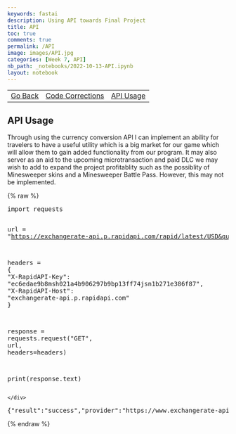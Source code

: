 ```yaml
---
keywords: fastai
description: Using API towards Final Project
title: API
toc: true
comments: true
permalink: /API
image: images/API.jpg
categories: [Week 7, API]
nb_path: _notebooks/2022-10-13-API.ipynb
layout: notebook
---
```


<!--
#################################################
### THIS FILE WAS AUTOGENERATED! DO NOT EDIT! ###
#################################################
# file to edit: _notebooks/2022-10-13-API.ipynb
-->

<div class="container" id="notebook-container">
        
<div class="cell border-box-sizing text_cell rendered"><div class="inner_cell">
<div class="text_cell_render border-box-sizing rendered_html">
<html>
    <table>
        <tbody>
    <tr>
        <td>
        <a href="{{site.baseurl}}/submenu">Go Back</a>
        </td>
        <td>
        <a href="{{site.baseurl}}/code-corrections">Code Corrections</a>
        </td>
        <td>
        <a href="{{site.baseurl}}/API">API Usage</a>
        </td>
    </tr>
        </tbody>
    </table>
</html>
</div>
</div>
</div>
<div class="cell border-box-sizing text_cell rendered"><div class="inner_cell">
<div class="text_cell_render border-box-sizing rendered_html">
<h2 id="API-Usage">API Usage<a class="anchor-link" href="#API-Usage"> </a></h2><p>Through using the currency conversion API I can implement an ability for travelers to have a useful utility which is a big market for our game which will allow them to gain added functionality from our program. It may also server as an aid to the upcoming microtransaction and paid DLC we may wish to add to expand the project profitablity such as the possiblity of Minesweeper skins and a Minesweeper Battle Pass. However, this may not be implemented.</p>

</div>
</div>
</div>
    {% raw %}
    
<div class="cell border-box-sizing code_cell rendered">
<div class="input">

<div class="inner_cell">
    <div class="input_area">
<div class=" highlight hl-ipython3"><pre><span></span><span class="kn">import</span> <span class="nn">requests</span>

<span class="n">url</span> <span class="o">=</span> <span class="s2">&quot;https://exchangerate-api.p.rapidapi.com/rapid/latest/USD&quot;</span>

<span class="n">headers</span> <span class="o">=</span> <span class="p">{</span>
	<span class="s2">&quot;X-RapidAPI-Key&quot;</span><span class="p">:</span> <span class="s2">&quot;ec6edae9b8msh021a4b906297b9bp13ff74jsn1b271e386f87&quot;</span><span class="p">,</span>
	<span class="s2">&quot;X-RapidAPI-Host&quot;</span><span class="p">:</span> <span class="s2">&quot;exchangerate-api.p.rapidapi.com&quot;</span>
<span class="p">}</span>

<span class="n">response</span> <span class="o">=</span> <span class="n">requests</span><span class="o">.</span><span class="n">request</span><span class="p">(</span><span class="s2">&quot;GET&quot;</span><span class="p">,</span> <span class="n">url</span><span class="p">,</span> <span class="n">headers</span><span class="o">=</span><span class="n">headers</span><span class="p">)</span>

<span class="nb">print</span><span class="p">(</span><span class="n">response</span><span class="o">.</span><span class="n">text</span><span class="p">)</span>
</pre></div>

    </div>
</div>
</div>

<div class="output_wrapper">
<div class="output">

<div class="output_area">

<div class="output_subarea output_stream output_stdout output_text">
<pre>{&#34;result&#34;:&#34;success&#34;,&#34;provider&#34;:&#34;https://www.exchangerate-api.com&#34;,&#34;documentation&#34;:&#34;https://www.exchangerate-api.com/docs/free&#34;,&#34;terms_of_use&#34;:&#34;https://www.exchangerate-api.com/terms&#34;,&#34;time_last_update_unix&#34;:1665619351,&#34;time_last_update_utc&#34;:&#34;Thu, 13 Oct 2022 00:02:31 +0000&#34;,&#34;time_next_update_unix&#34;:1665706301,&#34;time_next_update_utc&#34;:&#34;Fri, 14 Oct 2022 00:11:41 +0000&#34;,&#34;time_eol_unix&#34;:0,&#34;base_code&#34;:&#34;USD&#34;,&#34;rates&#34;:{&#34;USD&#34;:1,&#34;AED&#34;:3.6725,&#34;AFN&#34;:85.988912,&#34;ALL&#34;:120.058634,&#34;AMD&#34;:403.107789,&#34;ANG&#34;:1.79,&#34;AOA&#34;:440.197733,&#34;ARS&#34;:150.489451,&#34;AUD&#34;:1.594569,&#34;AWG&#34;:1.79,&#34;AZN&#34;:1.697347,&#34;BAM&#34;:2.016097,&#34;BBD&#34;:2,&#34;BDT&#34;:100.989353,&#34;BGN&#34;:2.015961,&#34;BHD&#34;:0.376,&#34;BIF&#34;:2052.598939,&#34;BMD&#34;:1,&#34;BND&#34;:1.435897,&#34;BOB&#34;:6.933153,&#34;BRL&#34;:5.295171,&#34;BSD&#34;:1,&#34;BTN&#34;:82.153286,&#34;BWP&#34;:13.473801,&#34;BYN&#34;:2.96985,&#34;BZD&#34;:2,&#34;CAD&#34;:1.380175,&#34;CDF&#34;:2044.903813,&#34;CHF&#34;:0.997287,&#34;CLP&#34;:927.579778,&#34;CNY&#34;:7.167708,&#34;COP&#34;:4604.069073,&#34;CRC&#34;:629.971394,&#34;CUP&#34;:24,&#34;CVE&#34;:113.662694,&#34;CZK&#34;:25.34595,&#34;DJF&#34;:177.721,&#34;DKK&#34;:7.690263,&#34;DOP&#34;:53.656444,&#34;DZD&#34;:140.592874,&#34;EGP&#34;:19.659645,&#34;ERN&#34;:15,&#34;ETB&#34;:52.861447,&#34;EUR&#34;:1.030819,&#34;FJD&#34;:2.320164,&#34;FKP&#34;:0.902492,&#34;FOK&#34;:7.690263,&#34;GBP&#34;:0.902498,&#34;GEL&#34;:2.78066,&#34;GGP&#34;:0.902492,&#34;GHS&#34;:10.894116,&#34;GIP&#34;:0.902492,&#34;GMD&#34;:57.931071,&#34;GNF&#34;:8624.625766,&#34;GTQ&#34;:7.874647,&#34;GYD&#34;:208.974653,&#34;HKD&#34;:7.852897,&#34;HNL&#34;:24.682595,&#34;HRK&#34;:7.766667,&#34;HTG&#34;:123.776187,&#34;HUF&#34;:444.407767,&#34;IDR&#34;:15301.349145,&#34;ILS&#34;:3.575309,&#34;IMP&#34;:0.902492,&#34;INR&#34;:82.154667,&#34;IQD&#34;:1457.576859,&#34;IRR&#34;:42004.32988,&#34;ISK&#34;:144.726377,&#34;JEP&#34;:0.902492,&#34;JMD&#34;:152.864278,&#34;JOD&#34;:0.709,&#34;JPY&#34;:146.624825,&#34;KES&#34;:121.217761,&#34;KGS&#34;:82.126786,&#34;KHR&#34;:4123.582427,&#34;KID&#34;:1.594565,&#34;KMF&#34;:507.127191,&#34;KRW&#34;:1425.625309,&#34;KWD&#34;:0.29963,&#34;KYD&#34;:0.833333,&#34;KZT&#34;:478.066864,&#34;LAK&#34;:16836.123653,&#34;LBP&#34;:1507.5,&#34;LKR&#34;:360.983813,&#34;LRD&#34;:153.639615,&#34;LSL&#34;:18.262263,&#34;LYD&#34;:5.035453,&#34;MAD&#34;:11.014855,&#34;MDL&#34;:19.423608,&#34;MGA&#34;:4224.776029,&#34;MKD&#34;:63.401293,&#34;MMK&#34;:2427.744572,&#34;MNT&#34;:3322.460624,&#34;MOP&#34;:8.088464,&#34;MRU&#34;:37.859426,&#34;MUR&#34;:43.645361,&#34;MVR&#34;:15.416106,&#34;MWK&#34;:1029.34203,&#34;MXN&#34;:20.014913,&#34;MYR&#34;:4.66801,&#34;MZN&#34;:64.230714,&#34;NAD&#34;:18.262263,&#34;NGN&#34;:434.043554,&#34;NIO&#34;:35.949001,&#34;NOK&#34;:10.763445,&#34;NPR&#34;:131.445258,&#34;NZD&#34;:1.78519,&#34;OMR&#34;:0.384497,&#34;PAB&#34;:1,&#34;PEN&#34;:3.97664,&#34;PGK&#34;:3.519378,&#34;PHP&#34;:58.871982,&#34;PKR&#34;:217.296861,&#34;PLN&#34;:4.989568,&#34;PYG&#34;:7114.571496,&#34;QAR&#34;:3.64,&#34;RON&#34;:5.088638,&#34;RSD&#34;:120.830365,&#34;RUB&#34;:63.883235,&#34;RWF&#34;:1070.436103,&#34;SAR&#34;:3.75,&#34;SBD&#34;:8.071319,&#34;SCR&#34;:13.296746,&#34;SDG&#34;:566.446626,&#34;SEK&#34;:11.340528,&#34;SGD&#34;:1.435905,&#34;SHP&#34;:0.902492,&#34;SLE&#34;:16.927655,&#34;SLL&#34;:16927.65531,&#34;SOS&#34;:567.848342,&#34;SRD&#34;:28.340853,&#34;SSP&#34;:619.602752,&#34;STN&#34;:25.25494,&#34;SYP&#34;:2501.187332,&#34;SZL&#34;:18.262263,&#34;THB&#34;:37.985137,&#34;TJS&#34;:10.232623,&#34;TMT&#34;:3.49717,&#34;TND&#34;:3.112674,&#34;TOP&#34;:2.437326,&#34;TRY&#34;:18.568816,&#34;TTD&#34;:6.764787,&#34;TVD&#34;:1.594565,&#34;TWD&#34;:31.759167,&#34;TZS&#34;:2326.298373,&#34;UAH&#34;:37.95754,&#34;UGX&#34;:3833.56489,&#34;UYU&#34;:41.056318,&#34;UZS&#34;:11120.341341,&#34;VES&#34;:8.2681,&#34;VND&#34;:23928.509049,&#34;VUV&#34;:121.950741,&#34;WST&#34;:2.808059,&#34;XAF&#34;:676.169587,&#34;XCD&#34;:2.7,&#34;XDR&#34;:0.784263,&#34;XOF&#34;:676.169587,&#34;XPF&#34;:123.009083,&#34;YER&#34;:249.984599,&#34;ZAR&#34;:18.262363,&#34;ZMW&#34;:15.871555,&#34;ZWL&#34;:625.954806}}
</pre>
</div>
</div>

</div>
</div>

</div>
    {% endraw %}

</div>
 


